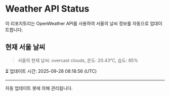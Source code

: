 
# Weather API Status

이 리포지토리는 OpenWeather API를 사용하여 서울의 날씨 정보를 자동으로 업데이트합니다.

## 현재 서울 날씨
> 서울의 현재 날씨: overcast clouds, 온도: 20.43°C, 습도: 85%

⏳ 업데이트 시간: 2025-09-28 08:18:56 (UTC)

---
자동 업데이트 봇에 의해 관리됩니다.
